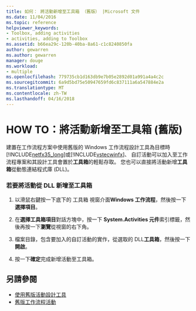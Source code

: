 ```yaml
---
title: 如何： 將活動新增至工具箱 （舊版） |Microsoft 文件
ms.date: 11/04/2016
ms.topic: reference
helpviewer_keywords:
- Toolbox, adding activities
- activities, adding to Toolbox
ms.assetid: b66ea29c-120b-40ba-8a61-c1c8240850fa
author: gewarren
ms.author: gewarren
manager: douge
ms.workload:
- multiple
ms.openlocfilehash: 779735cb1d163db9e7b05e2892d01a991a4a4c2c
ms.sourcegitcommit: 6a9d5bd75e50947659fd6c837111a6a547884e2a
ms.translationtype: MT
ms.contentlocale: zh-TW
ms.lasthandoff: 04/16/2018
---
```

# <a name="how-to-add-activities-to-the-toolbox-legacy"></a>HOW TO：將活動新增至工具箱 (舊版)
建置在工作流程方案中使用舊版的 Windows 工作流程設計工具為目標時[!INCLUDE[netfx35_long](../workflow-designer/includes/netfx35_long_md.md)]或[!INCLUDE[vstecwinfx](../workflow-designer/includes/vstecwinfx_md.md)]、 自訂活動可以加入至工作流程專案和其設計工具會置於**工具箱**的輕鬆存取。 您也可以直接將活動新增**工具箱**從動態連結程式庫 (DLL)。

### <a name="to-add-an-activity-to-the-toolbox-from-a-dll"></a>若要將活動從 DLL 新增至工具箱

1.  以滑鼠右鍵按一下底下的 工具箱 視窗介面**Windows 工作流程**，然後按一下 **選擇項目**。

2.  在**選擇工具箱項目**對話方塊中，按一下  **System.Activities 元件**索引標籤，然後再按一下**瀏覽**從視窗的右下角。

3.  檔案目錄，包含要加入的自訂活動的實作，從選取的 DLL**工具箱**，然後按一下 **開啟**。

4.  按一下**確定**完成新增活動至工具箱。

## <a name="see-also"></a>另請參閱

- [使用舊版活動設計工具](../workflow-designer/using-the-legacy-activity-designer.md)
- [舊版工作流程活動](../workflow-designer/legacy-workflow-activities.md)